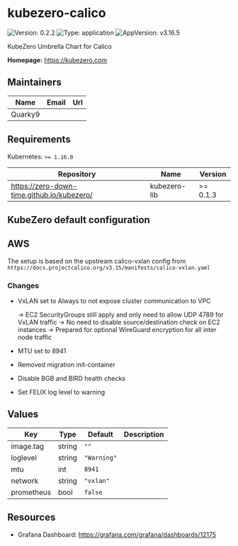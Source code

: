 # kubezero-calico

![Version: 0.2.2](https://img.shields.io/badge/Version-0.2.2-informational?style=flat-square) ![Type: application](https://img.shields.io/badge/Type-application-informational?style=flat-square) ![AppVersion: v3.16.5](https://img.shields.io/badge/AppVersion-v3.16.5-informational?style=flat-square)

KubeZero Umbrella Chart for Calico

**Homepage:** <https://kubezero.com>

## Maintainers

| Name | Email | Url |
| ---- | ------ | --- |
| Quarky9 |  |  |

## Requirements

Kubernetes: `>= 1.16.0`

| Repository | Name | Version |
|------------|------|---------|
| https://zero-down-time.github.io/kubezero/ | kubezero-lib | >= 0.1.3 |

## KubeZero default configuration

## AWS
The setup is based on the upstream calico-vxlan config from 
`https://docs.projectcalico.org/v3.15/manifests/calico-vxlan.yaml`

### Changes

- VxLAN set to Always to not expose cluster communication to VPC 

    -> EC2 SecurityGroups still apply and only need to allow UDP 4789 for VxLAN traffic 
    -> No need to disable source/destination check on EC2 instances 
    -> Prepared for optional WireGuard encryption for all inter node traffic

- MTU set to 8941

- Removed migration init-container

- Disable BGB and BIRD health checks

- Set FELIX log level to warning

## Values

| Key | Type | Default | Description |
|-----|------|---------|-------------|
| image.tag | string | `""` |  |
| loglevel | string | `"Warning"` |  |
| mtu | int | `8941` |  |
| network | string | `"vxlan"` |  |
| prometheus | bool | `false` |  |

## Resources

- Grafana Dashboard: https://grafana.com/grafana/dashboards/12175
